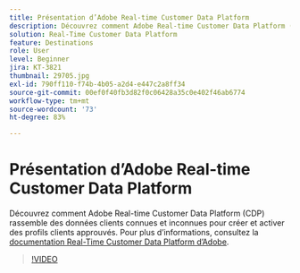```yaml
---
title: Présentation d’Adobe Real-time Customer Data Platform
description: Découvrez comment Adobe Real-time Customer Data Platform (CDP) rassemble des données clients connues et inconnues pour créer et activer des profils clients approuvés.
solution: Real-Time Customer Data Platform
feature: Destinations
role: User
level: Beginner
jira: KT-3821
thumbnail: 29705.jpg
exl-id: 790ff110-f74b-4b05-a2d4-e447c2a8ff34
source-git-commit: 00ef0f40fb3d82f0c06428a35c0e402f46ab6774
workflow-type: tm+mt
source-wordcount: '73'
ht-degree: 83%

---
```


# Présentation d’Adobe Real-time Customer Data Platform

Découvrez comment Adobe Real-time Customer Data Platform (CDP) rassemble des données clients connues et inconnues pour créer et activer des profils clients approuvés. Pour plus d’informations, consultez la [documentation Real-Time Customer Data Platform d’Adobe](https://experienceleague.adobe.com/docs/experience-platform/rtcdp/overview.html?lang=fr).

>[!VIDEO](https://video.tv.adobe.com/v/29705?learn=on)
